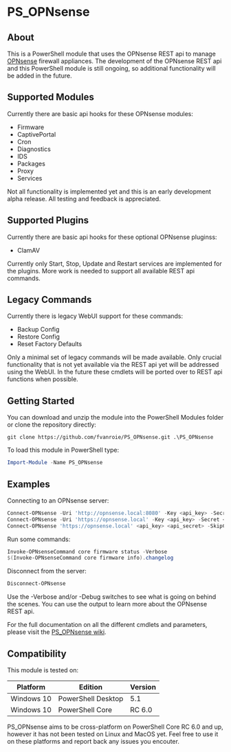 # PS_OPNsense

## About
This is a PowerShell module that uses the OPNsense REST api to manage [OPNsense](https://opnsense.org/) firewall appliances.
The development of the OPNsense REST api and this PowerShell module is still ongoing, so additional functionality will be added in the future.

## Supported Modules
Currently there are basic api hooks for these OPNsense modules:
- Firmware
- CaptivePortal
- Cron
- Diagnostics
- IDS
- Packages
- Proxy
- Services

Not all functionality is implemented yet and this is an early development alpha release. All testing and feedback is appreciated.

## Supported Plugins
Currently there are basic api hooks for these optional OPNsense pluginss:
- ClamAV

Currently only Start, Stop, Update and Restart services are implemented for the plugins. More work is needed to support all available REST api commands.

## Legacy Commands
Currently there is legacy WebUI support for these commands:
- Backup Config
- Restore Config
- Reset Factory Defaults

Only a minimal set of legacy commands will be made available. Only crucial functionality that is not yet available via the REST api yet will be addressed using the WebUI. In the future these cmdlets will be ported over to REST api functions when possible.

## Getting Started
You can download and unzip the module into the PowerShell Modules folder or clone the repository directly:
```git
git clone https://github.com/fvanroie/PS_OPNsense.git .\PS_OPNsense
```

To load this module in PowerShell type:
```powershell
Import-Module -Name PS_OPNsense
```

## Examples
Connecting to an OPNsense server:
```powershell
Connect-OPNsense -Uri 'http://opnsense.local:8080' -Key <api_key> -Secret <api_secret>
Connect-OPNsense -Uri 'https://opnsense.local' -Key <api_key> -Secret <api_secret> -Verbose -Debug
Connect-OPNsense 'https://opnsense.local' <api_key> <api_secret> -SkipCertificateCheck
```
Run some commands:
```powershell
Invoke-OPNsenseCommand core firmware status -Verbose
$(Invoke-OPNsenseCommand core firmware info).changelog
```
Disconnect from the server:
```powershell
Disconnect-OPNsense
```

Use the -Verbose and/or -Debug switches to see what is going on behind the scenes. You can use the output to learn more about the OPNsense REST api.

For the full documentation on all the different cmdlets and parameters, please visit the [PS_OPNsense wiki](https://github.com/fvanroie/PS_OPNsense//wiki/).

## Compatibility
This module is tested on:

Platform   | Edition            | Version
-----------|--------------------|--------
Windows 10 | PowerShell Desktop | 5.1
Windows 10 | PowerShell Core    | RC 6.0

PS_OPNsense aims to be cross-platform on PowerShell Core RC 6.0 and up, however it has not been tested on Linux and MacOS yet.
Feel free to use it on these platforms and report back any issues you encouter.